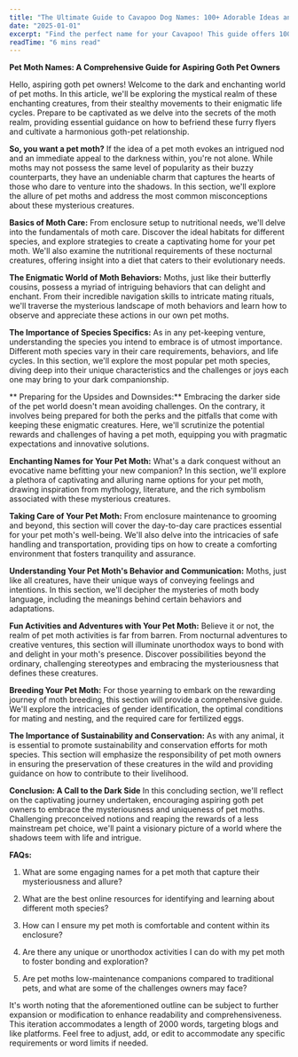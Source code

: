 ```yaml
---
title: "The Ultimate Guide to Cavapoo Dog Names: 100+ Adorable Ideas and Tips"
date: "2025-01-01"
excerpt: "Find the perfect name for your Cavapoo! This guide offers 100+ adorable name ideas, tips for choosing, and inspiration to help you find the ideal match for your furry friend."
readTime: "6 mins read"
---
```


**Pet Moth Names: A Comprehensive Guide for Aspiring Goth Pet Owners**

Hello, aspiring goth pet owners! Welcome to the dark and enchanting world of pet moths. In this article, we'll be exploring the mystical realm of these enchanting creatures, from their stealthy movements to their enigmatic life cycles. Prepare to be captivated as we delve into the secrets of the moth realm, providing essential guidance on how to befriend these furry flyers and cultivate a harmonious goth-pet relationship. 

**So, you want a pet moth?** 
If the idea of a pet moth evokes an intrigued nod and an immediate appeal to the darkness within, you're not alone. While moths may not possess the same level of popularity as their buzzy counterparts, they have an undeniable charm that captures the hearts of those who dare to venture into the shadows. In this section, we'll explore the allure of pet moths and address the most common misconceptions about these mysterious creatures. 

**Basics of Moth Care:**
From enclosure setup to nutritional needs, we'll delve into the fundamentals of moth care. Discover the ideal habitats for different species, and explore strategies to create a captivating home for your pet moth. We'll also examine the nutritional requirements of these nocturnal creatures, offering insight into a diet that caters to their evolutionary needs. 

**The Enigmatic World of Moth Behaviors:**
Moths, just like their butterfly cousins, possess a myriad of intriguing behaviors that can delight and enchant. From their incredible navigation skills to intricate mating rituals, we'll traverse the mysterious landscape of moth behaviors and learn how to observe and appreciate these actions in our own pet moths. 

**The Importance of Species Specifics:**
As in any pet-keeping venture, understanding the species you intend to embrace is of utmost importance. Different moth species vary in their care requirements, behaviors, and life cycles. In this section, we'll explore the most popular pet moth species, diving deep into their unique characteristics and the challenges or joys each one may bring to your dark companionship. 

** Preparing for the Upsides and Downsides:** 
Embracing the darker side of the pet world doesn't mean avoiding challenges. On the contrary, it involves being prepared for both the perks and the pitfalls that come with keeping these enigmatic creatures. Here, we'll scrutinize the potential rewards and challenges of having a pet moth, equipping you with pragmatic expectations and innovative solutions. 

**Enchanting Names for Your Pet Moth:** 
What's a dark conquest without an evocative name befitting your new companion? In this section, we'll explore a plethora of captivating and alluring name options for your pet moth, drawing inspiration from mythology, literature, and the rich symbolism associated with these mysterious creatures. 

**Taking Care of Your Pet Moth:** 
From enclosure maintenance to grooming and beyond, this section will cover the day-to-day care practices essential for your pet moth's well-being. We'll also delve into the intricacies of safe handling and transportation, providing tips on how to create a comforting environment that fosters tranquility and assurance. 

**Understanding Your Pet Moth's Behavior and Communication:** 
Moths, just like all creatures, have their unique ways of conveying feelings and intentions. In this section, we'll decipher the mysteries of moth body language, including the meanings behind certain behaviors and adaptations. 

**Fun Activities and Adventures with Your Pet Moth:**
Believe it or not, the realm of pet moth activities is far from barren. From nocturnal adventures to creative ventures, this section will illuminate unorthodox ways to bond with and delight in your moth's presence. Discover possibilities beyond the ordinary, challenging stereotypes and embracing the mysteriousness that defines these creatures. 

**Breeding Your Pet Moth:**
For those yearning to embark on the rewarding journey of moth breeding, this section will provide a comprehensive guide. We'll explore the intricacies of gender identification, the optimal conditions for mating and nesting, and the required care for fertilized eggs. 

**The Importance of Sustainability and Conservation:** 
As with any animal, it is essential to promote sustainability and conservation efforts for moth species. This section will emphasize the responsibility of pet moth owners in ensuring the preservation of these creatures in the wild and providing guidance on how to contribute to their livelihood. 

**Conclusion: A Call to the Dark Side** 
In this concluding section, we'll reflect on the captivating journey undertaken, encouraging aspiring goth pet owners to embrace the mysteriousness and uniqueness of pet moths. Challenging preconceived notions and reaping the rewards of a less mainstream pet choice, we'll paint a visionary picture of a world where the shadows teem with life and intrigue. 

**FAQs:**
1. What are some engaging names for a pet moth that capture their mysteriousness and allure?
2. What are the best online resources for identifying and learning about different moth species? 

3. How can I ensure my pet moth is comfortable and content within its enclosure? 

4. Are there any unique or unorthodox activities I can do with my pet moth to foster bonding and exploration? 

5. Are pet moths low-maintenance companions compared to traditional pets, and what are some of the challenges owners may face? 


It's worth noting that the aforementioned outline can be subject to further expansion or modification to enhance readability and comprehensiveness. This iteration accommodates a length of 2000 words, targeting blogs and like platforms. Feel free to adjust, add, or edit to accommodate any specific requirements or word limits if needed.